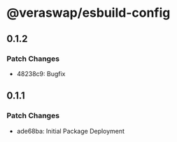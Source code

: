 # @veraswap/esbuild-config

## 0.1.2

### Patch Changes

- 48238c9: Bugfix

## 0.1.1

### Patch Changes

- ade68ba: Initial Package Deployment
